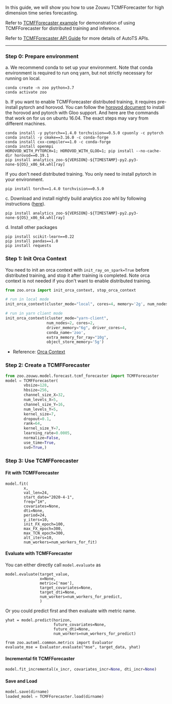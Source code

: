 
In this guide, we will show you how to use Zouwu TCMFForecaster for high dimension time series forecasting.

Refer to [TCMFForecaster example](https://github.com/intel-analytics/analytics-zoo/blob/master/pyzoo/zoo/zouwu/examples/run_electricity.py) for demonstration of using TCMFForecaster for distributed training and inference. 

Refer to [TCMFForecaster API Guide](../API/TCMFForecaster.md) for more details of AutoTS APIs.

---
### **Step 0: Prepare environment**
a. We recommend conda to set up your environment. Note that conda environment is required to run onq
yarn, but not strictly necessary for running on local. 
```
conda create -n zoo python=3.7
conda activate zoo
```

b. If you want to enable TCMFForecaster distributed training, it requires pre-install pytorch and horovod. You can follow the [horovod document](https://github.com/horovod/horovod/blob/master/docs/install.rst) to install the horovod and pytorch with Gloo support.
And here are the commands that work on for us on ubuntu 16.04. The exact steps may vary from different machines.

```
conda install -y pytorch==1.4.0 torchvision==0.5.0 cpuonly -c pytorch
conda install -y cmake==3.16.0 -c conda-forge
conda install cxx-compiler==1.0 -c conda-forge
conda install openmpi
HOROVOD_WITH_PYTORCH=1; HOROVOD_WITH_GLOO=1; pip install --no-cache-dir horovod==0.19.1
pip install analytics_zoo-${VERSION}-${TIMESTAMP}-py2.py3-none-${OS}_x86_64.whl[ray]
```

If you don't need distributed training. You only need to install pytorch in your environment.

```
pip install torch==1.4.0 torchvision==0.5.0
```

c. Download and install nightly build analytics zoo whl by following instructions ([here](https://analytics-zoo.github.io/master/#PythonUserGuide/install/#install-the-latest-nightly-build-wheels-for-pip)).

```
pip install analytics_zoo-${VERSION}-${TIMESTAMP}-py2.py3-none-${OS}_x86_64.whl[ray]
```

d. Install other packages
```
pip install scikit-learn==0.22
pip install pandas==1.0
pip install requests
```

### **Step 1: Init Orca Context**
You need to init an orca context with `init_ray_on_spark=True` before distributed training, and stop it after training is completed. Note orca context is not needed if you don't want to enable distributed training.
```python
from zoo.orca import init_orca_context, stop_orca_context

# run in local mode
init_orca_context(cluster_mode="local", cores=4, memory='2g', num_nodes=1, init_ray_on_spark=True)

# run in yarn client mode
init_orca_context(cluster_mode="yarn-client", 
                  num_nodes=2, cores=2, 
                  driver_memory="6g", driver_cores=4, 
                  conda_name='zoo', 
                  extra_memory_for_ray="10g", 
                  object_store_memory='5g')
```
* Reference: [Orca Context](https://analytics-zoo.github.io/master/#Orca/context/)

### **Step 2: Create a TCMFForecaster**

```python
from zoo.zouwu.model.forecast.tcmf_forecaster import TCMFForecaster
model = TCMFForecaster(
        vbsize=128,
        hbsize=256,
        channel_size_X=32,
        num_levels_X=5,
        channel_size_Y=16,
        num_levels_Y=5,
        kernel_size=7,
        dropout=0.1,
        rank=64,
        kernel_size_Y=7,
        learning_rate=0.0005,
        normalize=False,
        use_time=True,
        svd=True,)
```
### **Step 3: Use TCMFForecaster**

#### **Fit with TCMFForecaster**

```
model.fit(
        x,
        val_len=24,
        start_date="2020-4-1",
        freq="1H",
        covariates=None,
        dti=None,
        period=24,
        y_iters=10,
        init_FX_epoch=100,
        max_FX_epoch=300,
        max_TCN_epoch=300,
        alt_iters=10,
        num_workers=num_workers_for_fit)
```

#### **Evaluate with TCMFForecaster**
You can either directly call `model.evaluate` as
```
model.evaluate(target_value,
               x=None,
               metric=['mae'],
               target_covariates=None,
               target_dti=None,
               num_workers=num_workers_for_predict,
               )
```

Or you could predict first and then evaluate with metric name.

```
yhat = model.predict(horizon,
                     future_covariates=None,
                     future_dti=None,
                     num_workers=num_workers_for_predict)

from zoo.automl.common.metrics import Evaluator
evaluate_mse = Evaluator.evaluate("mse", target_data, yhat)
```

#### **Incremental fit TCMFForecaster**
```python
model.fit_incremental(x_incr, covariates_incr=None, dti_incr=None)
```

#### **Save and Load**

```python
model.save(dirname)
loaded_model = TCMFForecaster.load(dirname)
```